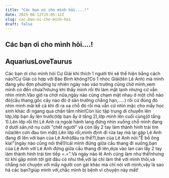```yaml
---
title: "Các bạn ơi cho mình hỏi....!"
date: 2025-06-12T15:05:12Z
slug: cac-ban-oi-cho-minh-hoi
draft: false
---
```


## Các bạn ơi cho mình hỏi....!

## AquariusLoveTaurus

Các bạn ơi cho mình hỏi Cự Giải khi thích 1 người thì sẽ thể hiện bằng cách nào?Cự Giải có hợp với Bảo Bình không?Có 1 nhóc Giải(tên Lê Anh) mà mình đang yêu đơn phương tự nhiên ngày nào vào trường cũng chờ mình,xem mình có đến chưa?nhưng khi thấy mình rồi thì làm mặt lạnh nhưng cứ vẫn nhìn mình.Vào giờ ra chơi nữa,ngày nào cũng chạm mặt nhau ở một chỗ nào đó(cầu thang,gốc cây nào đó ở sân trường chẳng hạn,.....) rồi cứ đúng đó nhìn mình mãi kể cả khi đi ra xa chỗ đó rồi mà vẫn cứ nhìn mặc cho mấy học sinh khác đi ngang qua chắn tầm nhìn!Còn lúc tập trung di chuyển lên lớp,lớp bạn ấy lên trước(lớp bạn ấy ở tầng 2),lớp mình lên cuối cùng(ở tầng 1).Lên lớp rồi thì Lê Anh ra ngoài hành lang đứng nhìn xuống chỗ mình đang ở dưới sân,nở nụ cười "chết người" và còn lấy 2 tay làm thành hình trái tim nữa(lên cơn đau tim mất).Lên lớp rồi,mình định đi rửa tay mà lại gặp Lê Anh đang đi lên với bạn của Lê Anh(đâu ra thế?),bạn của Lê Anh nói:"Ê bồ ông kìa!"(ngày nào cũng nói thế!)!cái mình đứng giữa cầu thang đi xuống,bạn của Lê Anh với Lê Anh đứng giữa cầu thang đi lên,dựa vào lan can lấy 2 tay làm thành hình trái tim tiếp =.=".Và ngày nào lê Anh cũng làm như thế!nhưng từ khi gặp mình tới giờ đâu có như thế,với lại chỉ làm thế với mình thôi,và chẳng nói chuyện với mấy người con gái khác mà chỉ nói với mình,vậy là sao hả các bạn?giúp mình với,chắc mình bị bệnh vì chuyện này mất!